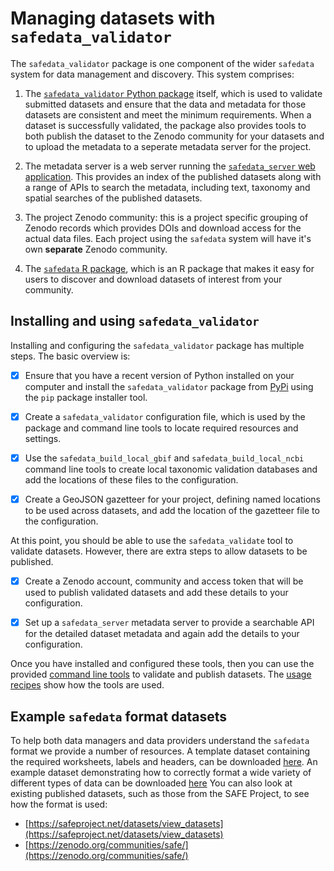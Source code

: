 # Managing datasets with `safedata_validator`

The `safedata_validator` package is one component of the wider `safedata` system for
data management and discovery. This system comprises:

1. The [`safedata_validator` Python
   package](https://pypi.org/project/safedata-validator) itself, which is used to
   validate submitted datasets and ensure that the data and metadata for those datasets
   are consistent and meet the minimum requirements. When a dataset is successfully
   validated, the package also provides tools to both publish the dataset to the Zenodo
   community for your datasets and to upload the metadata to a seperate metadata server
   for the project.

2. The metadata server is a web server running the [`safedata_server` web
   application](https://github.com/ImperialCollegeLondon/safedata_server). This provides
   an index of the published datasets along with a range of APIs to search the metadata,
   including text, taxonomy and spatial searches of the published datasets.

3. The project Zenodo community: this is a project specific grouping of Zenodo records
   which provides DOIs and download access for the actual data files. Each project using
   the `safedata` system will have it's own **separate** Zenodo community.

4. The [`safedata` R
   package](https://cran.r-project.org/web/packages/safedata/index.html), which is an R
   package that makes it easy for users to discover and download datasets of interest
   from your community.

## Installing and using `safedata_validator`

Installing and configuring the `safedata_validator` package has multiple steps. The
basic overview is:

- [x] Ensure that you have a recent version of Python installed on your computer and
   install the `safedata_validator` package from
   [PyPi](https://pypi.org/project/safedata-validator/) using the `pip` package
   installer tool.

- [x] Create a `safedata_validator` configuration file, which is used by the package and
   command line tools to locate required resources and settings.

- [x] Use the `safedata_build_local_gbif` and `safedata_build_local_ncbi` command line
   tools to create local taxonomic validation databases and add the locations of these
   files to the configuration.

- [x] Create a GeoJSON gazetteer for your project, defining named locations to be used
   across datasets, and add the location of the gazetteer file to the configuration.

At this point, you should be able to use the `safedata_validate` tool to validate
datasets. However, there are extra steps to allow datasets to be
published.

- [x] Create a Zenodo account, community and access token that will be used to publish
  validated datasets and add these details to your configuration.

- [x] Set up a `safedata_server` metadata server to provide a searchable API for the
  detailed dataset metadata and again add the details to your configuration.

Once you have installed and configured these tools, then you can use the provided
[command line tools](command_line_tools/overview.md) to validate and publish datasets.
The [usage recipes](using_safedata/overview.md) show how the tools are used.

## Example `safedata` format datasets

<!-- The links here are hard coded to main, so if you've changed one of the files but 
can't see the change in the docs that is why-->
To help both data managers and data providers understand the `safedata` format we
provide a number of resources. A template dataset containing the required worksheets,
labels and headers, can be downloaded
[here](https://github.com/ImperialCollegeLondon/safedata_validator/raw/main/docs/data_providers/data_format/Template.xlsx).
An example dataset demonstrating how to correctly format a wide variety of different
types of data can be downloaded
[here](https://github.com/ImperialCollegeLondon/safedata_validator/raw/develop/docs/data_providers/data_format/Example.xlsx)
You can also look at existing published datasets, such as those from the SAFE Project,
to see how the format is used:

- [https://safeproject.net/datasets/view_datasets](https://safeproject.net/datasets/view_datasets)
- [https://zenodo.org/communities/safe/](https://zenodo.org/communities/safe/)
